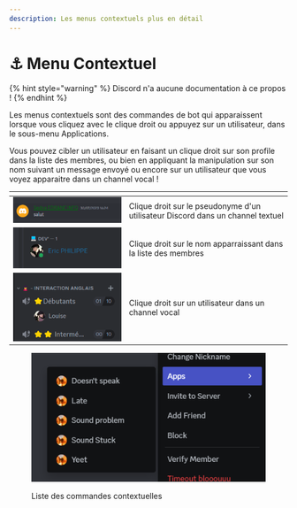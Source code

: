 ```yaml
---
description: Les menus contextuels plus en détail
---
```


# ⚓ Menu Contextuel

{% hint style="warning" %}
Discord n'a aucune documentation à ce propos !
{% endhint %}

Les menus contextuels sont des commandes de bot qui apparaissent lorsque vous cliquez avec le clique droit ou appuyez sur un utilisateur, dans le sous-menu Applications.

Vous pouvez cibler un utilisateur en faisant un clique droit sur son profile dans la liste des membres, ou bien en appliquant la manipulation sur son nom suivant un message envoyé ou encore sur un utilisateur que vous voyez apparaitre dans un channel vocal !

<table data-view="cards"><thead><tr><th align="center"></th><th></th></tr></thead><tbody><tr><td align="center"><img src="../../.gitbook/assets/image (15).png" alt=""></td><td>Clique droit sur le pseudonyme d'un utilisateur Discord dans un channel textuel</td></tr><tr><td align="center"><img src="../../.gitbook/assets/image (16).png" alt=""></td><td>Clique droit sur le nom apparraissant dans la liste des membres</td></tr><tr><td align="center"><img src="../../.gitbook/assets/image (17).png" alt=""></td><td>Clique droit sur un utilisateur dans un channel vocal</td></tr></tbody></table>

<figure><img src="../../.gitbook/assets/image (4).png" alt=""><figcaption><p>Liste des commandes contextuelles</p></figcaption></figure>
